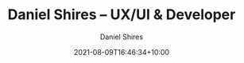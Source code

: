 ---
title: "Daniel Shires – UX/UI & Developer"
description: "Hi my name's Dan. I'm a designer who uses the principles of human centred design to create simple, impactful experiences in pixels & code."
date: 2021-08-09T16:46:34+10:00
draft: false
author: "Daniel Shires"
---